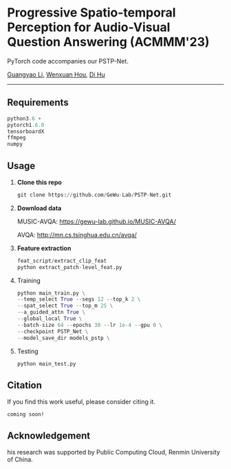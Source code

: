 # Progressive Spatio-temporal Perception for Audio-Visual Question Answering (ACMMM'23)
PyTorch code accompanies our PSTP-Net.

[Guangyao Li](https://ayameyao.github.io/), [Wenxuan Hou](https://hou9612.github.io/),  [Di Hu](https://dtaoo.github.io/index.html)

---
## Requirements

```python
python3.6 +
pytorch1.6.0
tensorboardX
ffmpeg
numpy
```



## Usage

1. **Clone this repo**

   ```python
   git clone https://github.com/GeWu-Lab/PSTP-Net.git
   ```

2. **Download data**

   MUSIC-AVQA: https://gewu-lab.github.io/MUSIC-AVQA/

   AVQA: http://mn.cs.tsinghua.edu.cn/avqa/

3. **Feature extraction**

   ```python
   feat_script/extract_clip_feat
   python extract_patch-level_feat.py
   ```

4. Training

   ```python
   python main_train.py \
   --temp_select True --segs 12 --top_k 2 \
   --spat_select True --top_m 25 \
   --a_guided_attn True \
   --global_local True \
   --batch-size 64 --epochs 30 --lr 1e-4 --gpu 0 \
   --checkpoint PSTP_Net \
   --model_save_dir models_pstp \
   ```

5. Testing

   ```python
   python main_test.py
   ```




## Citation

If you find this work useful, please consider citing it.

```
coming soon!
```



## Acknowledgement

his research was supported by Public Computing Cloud, Renmin University of China.